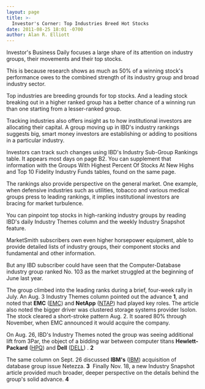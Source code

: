 ```yaml
---
layout: page
title: >-
  Investor's Corner: Top Industries Breed Hot Stocks
date: 2011-08-25 18:01 -0700
author: Alan R. Elliott
---
```





Investor's Business Daily focuses a large share of its attention on industry groups, their movements and their top stocks.

  

This is because research shows as much as 50% of a winning stock's performance owes to the combined strength of its industry group and broad industry sector.

  

Top industries are breeding grounds for top stocks. And a leading stock breaking out in a higher ranked group has a better chance of a winning run than one starting from a lesser-ranked group.

  

Tracking industries also offers insight as to how institutional investors are allocating their capital. A group moving up in IBD's industry rankings suggests big, smart money investors are establishing or adding to positions in a particular industry.

  

Investors can track such changes using IBD's Industry Sub-Group Rankings table. It appears most days on page B2. You can supplement that information with the Groups With Highest Percent Of Stocks At New Highs and Top 10 Fidelity Industry Funds tables, found on the same page.

  

The rankings also provide perspective on the general market. One example, when defensive industries such as utilities, tobacco and various medical groups press to leading rankings, it implies institutional investors are bracing for market turbulence.

  

You can pinpoint top stocks in high-ranking industry groups by reading IBD's daily Industry Themes column and the weekly Industry Snapshot feature.

  

MarketSmith subscribers own even higher horsepower equipment, able to provide detailed lists of industry groups, their component stocks and fundamental and other information.

  

But any IBD subscriber could have seen that the Computer-Database industry group ranked No. 103 as the market struggled at the beginning of June last year.

  

The group climbed into the leading ranks during a brief, four-week rally in July. An Aug. 3 Industry Themes column pointed out the advance **1**, and noted that **EMC** ([EMC](https://research.investors.com/quote.aspx?symbol=EMC)) and **NetApp** ([NTAP](https://research.investors.com/quote.aspx?symbol=NTAP)) had played key roles. The article also noted the bigger driver was clustered storage systems provider Isolon. The stock cleared a short-stroke pattern Aug. 2. It soared 80% through November, when EMC announced it would acquire the company.

  

On Aug. 26, IBD's Industry Themes noted the group was seeing additional lift from 3Par, the object of a bidding war between computer titans **Hewlett-Packard** ([HPQ](https://research.investors.com/quote.aspx?symbol=HPQ)) and **Dell** ([DELL](https://research.investors.com/quote.aspx?symbol=DELL)) . **2**

  

The same column on Sept. 26 discussed **IBM's** ([IBM](https://research.investors.com/quote.aspx?symbol=IBM)) acquisition of database group issue Netezza. **3**  Finally Nov. 18, a new Industry Snapshot article provided much broader, deeper perspective on the details behind the group's solid advance. **4**




